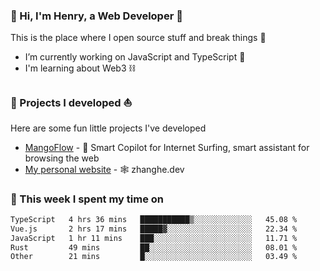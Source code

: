 <!-- [![Click to enter my website](https://github.com/zh30/zh30/assets/7930156/bb82b0df-3fb8-4136-8522-734cd2b27f6a)](https://blog.zhanghe.dev) -->

### 👋 Hi, I'm Henry, a Web Developer 🚀

This is the place where I open source stuff and break things :rofl:

- I’m currently working on JavaScript and TypeScript 🥢
- I'm learning about Web3 ⛓️

### 🔨 Projects I developed ⛵

Here are some fun little projects I've developed

- [MangoFlow](https://mangoflow.chat/) - 🥭 Smart Copilot for Internet Surfing, smart assistant for browsing the web
- [My personal website](https://zhanghe.dev) - 🕸️ zhanghe.dev

### 💪 This week I spent my time on

<!--START_SECTION:waka-->

```txt
TypeScript   4 hrs 36 mins   ███████████▒░░░░░░░░░░░░░   45.08 %
Vue.js       2 hrs 17 mins   █████▓░░░░░░░░░░░░░░░░░░░   22.34 %
JavaScript   1 hr 11 mins    ███░░░░░░░░░░░░░░░░░░░░░░   11.71 %
Rust         49 mins         ██░░░░░░░░░░░░░░░░░░░░░░░   08.01 %
Other        21 mins         █░░░░░░░░░░░░░░░░░░░░░░░░   03.49 %
```

<!--END_SECTION:waka-->
